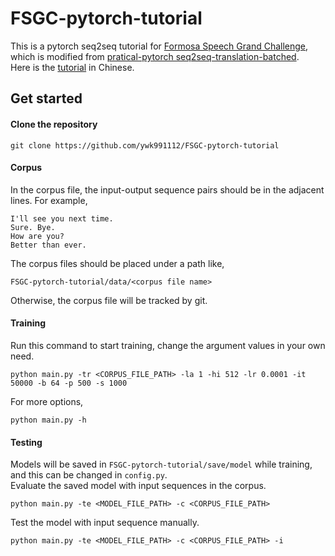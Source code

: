 # FSGC-pytorch-tutorial
This is a pytorch seq2seq tutorial for [Formosa Speech Grand Challenge](https://fgc.stpi.narl.org.tw/activity/techai), which is modified from [pratical-pytorch seq2seq-translation-batched](https://github.com/spro/practical-pytorch/blob/master/seq2seq-translation/seq2seq-translation-batched.ipynb).  
Here is the [tutorial]() in Chinese.

## Get started
#### Clone the repository
```
git clone https://github.com/ywk991112/FSGC-pytorch-tutorial
```
#### Corpus
In the corpus file, the input-output sequence pairs should be in the adjacent lines. For example, 
```
I'll see you next time.
Sure. Bye.
How are you?
Better than ever.
```
The corpus files should be placed under a path like,
```
FSGC-pytorch-tutorial/data/<corpus file name>
```
Otherwise, the corpus file will be tracked by git.
#### Training
Run this command to start training, change the argument values in your own need.
```
python main.py -tr <CORPUS_FILE_PATH> -la 1 -hi 512 -lr 0.0001 -it 50000 -b 64 -p 500 -s 1000
```
For more options,
```
python main.py -h
```
#### Testing
Models will be saved in `FSGC-pytorch-tutorial/save/model` while training, and this can be changed in `config.py`.  
Evaluate the saved model with input sequences in the corpus.
```
python main.py -te <MODEL_FILE_PATH> -c <CORPUS_FILE_PATH>
```
Test the model with input sequence manually.
```
python main.py -te <MODEL_FILE_PATH> -c <CORPUS_FILE_PATH> -i
```
